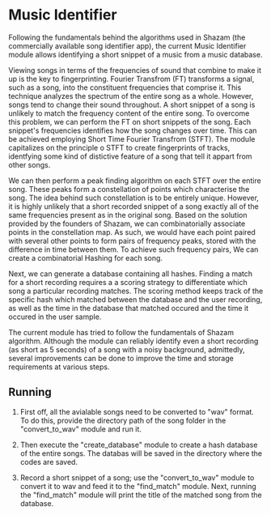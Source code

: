 # Music Identifier

Following the fundamentals behind the algorithms used in Shazam (the commercially available song identifier app), 
the current Music Identifier module allows identifying a short snippet of a music from a music database. 

Viewing songs in terms of the frequencies of sound that combine to make it up is the key to fingerprinting. 
Fourier Transfrom (FT) transforms a signal, such as a song, into the constituent frequencies that comprise it.
This technique analyzes the spectrum of the entire song as a whole. However, songs tend to change their sound 
throughout. A short snippet of a song is unlikely to match the frequency content of the entire song. To overcome 
this problem, we can perform the FT on short snippets of the song. Each snippet's frequencies identifies how the song 
changes over time. This can be achieved employing Short Time Fourier Transfrom (STFT). The module capitalizes on the 
principle o STFT to create fingerprints of tracks, identfying some kind of distictive feature of a song that tell it 
appart from other songs. 

We can then perform a peak finding algorithm on each STFT over the entire song. These peaks form a constellation of points 
which characterise the song. The idea behind such constellation is to be entirely unique. However, it is highly unlikely 
that a short recorded snippet of a song exactly all of the same frequencies present as in the original song. Based on the
solution provided by the founders of Shazam, we can combinatorially associate points in the constellation map. As such, we
would have each point paired with several other points to form pairs of frequency peaks, stored with the difference in time 
between them. To achieve such frequency pairs, We can create a combinatorial Hashing for each song. 

Next, we can generate a database containing all hashes. Finding a match for a short recording requires a a scoring strategy to 
differentiate which song a particular recording matches. The scoring method keeps track of the specific hash which matched between 
the database and the user recording, as well as the time in the database that matched occured and the time it occured in the user sample. 

The current module has tried to follow the fundamentals of Shazam algorithm. Although the module can reliably identify even a short 
recording (as short as 5 seconds) of a song with a noisy background, admittedly, several improvements can be done to improve the 
time and storage requirements at various steps. 

## Running

1) First off, all the avialable songs need to be converted to "wav" format. To do this, provide the directory path of the song 
folder in the "convert_to_wav" module and run it.

2) Then execute the "create_database" module to create a hash database of the entire songs. The databas will be saved in the directory
where the codes are saved. 

3) Record a short snippet of a song; use the "convert_to_wav" module to convert it to wav and feed it to the "find_match" module.
Next, running the "find_match" module will print the title of the matched song from the database.




